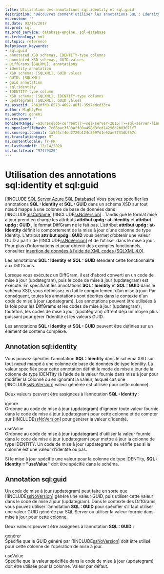 ```yaml
---
title: Utilisation des annotations sql:identity et sql:guid
description: 'Découvrez comment utiliser les annotations SQL : Identity et SQL : GUID dans un schéma XSD pour définir le comportement d’un mise à jour XML.'
ms.custom: ''
ms.date: 03/16/2017
ms.prod: sql
ms.prod_service: database-engine, sql-database
ms.technology: xml
ms.topic: reference
helpviewer_keywords:
- sql:guid
- annotated XSD schemas, IDENTITY-type columns
- annotated XSD schemas, GUID values
- DiffGrams [SQLXML], annotations
- identity annotation
- XSD schemas [SQLXML], GUID values
- GUIDs [SQLXML]
- guid annotation
- sql:identity
- IDENTITY-type column
- XSD schemas [SQLXML], IDENTITY-type columns
- updategrams [SQLXML], GUID values
ms.assetid: 7661dfd0-6573-4692-a8f1-3597adcd33c4
author: MightyPen
ms.author: genemi
ms.reviewer: ''
monikerRange: =azuresqldb-current||>=sql-server-2016||>=sql-server-linux-2017||=azuresqldb-mi-current
ms.openlocfilehash: 7c66bac3f83aff00a458d3fed14296d2b03071f7
ms.sourcegitcommit: 1a544cf4dd2720b124c3697d1e62ae7741db757c
ms.translationtype: MT
ms.contentlocale: fr-FR
ms.lasthandoff: 12/14/2020
ms.locfileid: "97479320"
---
```

# <a name="using-the-sqlidentity-and-sqlguid-annotations"></a>Utilisation des annotations sql:identity et sql:guid
[!INCLUDE [SQL Server Azure SQL Database](../../includes/applies-to-version/sql-asdb.md)]
  Vous pouvez spécifier les annotations **SQL : Identity** et **SQL : GUID** dans un schéma XSD sur tout nœud mappé à une colonne de base de données dans [!INCLUDE[msCoName](../../includes/msconame-md.md)] [!INCLUDE[ssNoVersion](../../includes/ssnoversion-md.md)] . Tandis que le format mise à jour prend en charge les attributs **attribut updg : at-Identity** et **attribut updg : GUID** , le format DiffGram ne le fait pas. L’attribut **attribut updg : at-Identity** définit le comportement de la mise à jour d’une colonne de type Identity. L’attribut **attribut updg : GUID** vous permet d’obtenir une valeur GUID à partir de [!INCLUDE[ssNoVersion](../../includes/ssnoversion-md.md)] et de l’utiliser dans le mise à jour. Pour plus d’informations et pour obtenir des exemples fonctionnels, consultez [insertion de données à l’aide de XML codes &#40;SQLXML 4,0&#41;](../../relational-databases/sqlxml-annotated-xsd-schemas-xpath-queries/updategrams/inserting-data-using-xml-updategrams-sqlxml-4-0.md).  
  
 Les annotations **SQL : Identity** et **SQL : GUID** étendent cette fonctionnalité aux DiffGrams.  
  
 Lorsque vous exécutez un DiffGram, il est d'abord converti en un code de mise à jour (updategram), puis le code de mise à jour (updategram) est exécuté. En spécifiant les annotations **SQL : Identity** et **SQL : GUID** dans le schéma XSD, vous définissez en fait le comportement d’un mise à jour. Par conséquent, toutes les annotations sont décrites dans le contexte d'un code de mise à jour (updategram). Les annotations peuvent être utilisées à la fois pour les DiffGrams et les codes de mise à jour (updategram) ; toutefois, les codes de mise à jour (updategram) offrent déjà un moyen plus puissant pour gérer l'identité et les valeurs GUID.  
  
 Les annotations **SQL : Identity** et **SQL : GUID** peuvent être définies sur un élément de contenu complexe.  
  
## <a name="sqlidentity-annotation"></a>Annotation sql:identity  
 Vous pouvez spécifier l’annotation **SQL : Identity** dans le schéma XSD sur tout nœud mappé à une colonne de base de données de type Identity. La valeur spécifiée pour cette annotation définit le mode de mise à jour de la colonne de type IDENTity (à l’aide de la valeur fournie dans mise à jour pour modifier la colonne ou en ignorant la valeur, auquel cas une [!INCLUDE[ssNoVersion](../../includes/ssnoversion-md.md)] valeur générée est utilisée pour cette colonne).  
  
 Deux valeurs peuvent être assignées à l’annotation **SQL : Identity** :  
  
 ignore  
 Ordonne au code de mise à jour (updategram) d'ignorer toute valeur fournie dans le code de mise à jour (updategram) pour cette colonne et de compter sur [!INCLUDE[ssNoVersion](../../includes/ssnoversion-md.md)] pour générer la valeur d'identité.  
  
 useValue  
 Ordonne au code de mise à jour (updategram) d'utiliser la valeur fournie dans le code de mise à jour (updategram) pour mettre à jour la colonne de type IDENTITY. Un code de mise à jour (updategram) ne vérifie pas si la colonne est une valeur d'identité ou pas.  
  
 Si le mise à jour spécifie une valeur pour la colonne de type IDENTity, **SQL : Identity = "useValue"** doit être spécifié dans le schéma.  
  
## <a name="sqlguid-annotation"></a>Annotation sql:guid  
 Un code de mise à jour (updategram) peut faire en sorte que [!INCLUDE[ssNoVersion](../../includes/ssnoversion-md.md)] génère une valeur GUID, puis utiliser cette valeur dans le code de mise à jour (updategram). Dans le contexte des DiffGrams, vous pouvez utiliser l’annotation **SQL : GUID** pour spécifier s’il faut utiliser une valeur GUID générée par SQL Server ou utiliser la valeur fournie dans mise à jour pour cette colonne.  
  
 Deux valeurs peuvent être assignées à l’annotation **SQL : GUID** :  
  
 générer  
 Spécifie que le GUID généré par [!INCLUDE[ssNoVersion](../../includes/ssnoversion-md.md)] doit être utilisé pour cette colonne de l'opération de mise à jour.  
  
 useValue  
 Spécifie que la valeur spécifiée dans le code de mise à jour (updategram) doit être utilisée pour la colonne. Valeur par défaut.  
  
  
